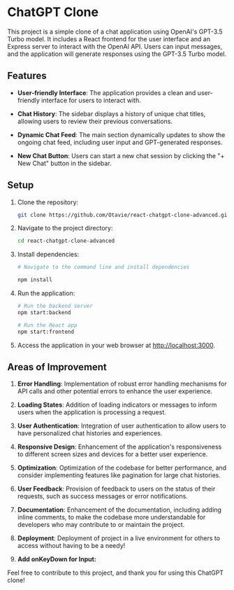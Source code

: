 # ChatGPT Clone

This project is a simple clone of a chat application using OpenAI's GPT-3.5 Turbo model. It includes a React frontend for the user interface and an Express server to interact with the OpenAI API. Users can input messages, and the application will generate responses using the GPT-3.5 Turbo model.

## Features

- **User-friendly Interface**: The application provides a clean and user-friendly interface for users to interact with.

- **Chat History**: The sidebar displays a history of unique chat titles, allowing users to review their previous conversations.

- **Dynamic Chat Feed**: The main section dynamically updates to show the ongoing chat feed, including user input and GPT-generated responses.

- **New Chat Button**: Users can start a new chat session by clicking the "+ New Chat" button in the sidebar.

## Setup

1. Clone the repository:

   ```bash
   git clone https://github.com/Otavie/react-chatgpt-clone-advanced.git
   ```

2. Navigate to the project directory:

   ```bash
   cd react-chatgpt-clone-advanced
   ```

3. Install dependencies:

   ```bash
   # Navigate to the command line and install dependencies

   npm install
   ```

4. Run the application:

   ```bash
   # Run the backend server
   npm start:backend

   # Run the React app
   npm start:frontend
   ```

5. Access the application in your web browser at [http://localhost:3000](http://localhost:3000).

## Areas of Improvement

1. **Error Handling**: Implementation of robust error handling mechanisms for API calls and other potential errors to enhance the user experience.

2. **Loading States**: Addition of loading indicators or messages to inform users when the application is processing a request.

3. **User Authentication**: Integration of user authentication to allow users to have personalized chat histories and experiences.

4. **Responsive Design**: Enhancement of the application's responsiveness to different screen sizes and devices for a better user experience.

5. **Optimization**: Optimization of the codebase for better performance, and consider implementing features like pagination for large chat histories.

6. **User Feedback**: Provision of feedback to users on the status of their requests, such as success messages or error notifications.

7. **Documentation**: Enhancement of the documentation, including adding inline comments, to make the codebase more understandable for developers who may contribute to or maintain the project.

8. **Deployment**: Deployment of project in a live environment for others to access without having to be a needy!

9. **Add onKeyDown for Input:**

Feel free to contribute to this project, and thank you for using this ChatGPT clone!
